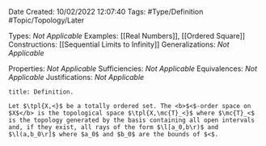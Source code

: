 <div class="topSpace"></div>

Date Created: 10/02/2022 12:07:40
Tags: #Type/Definition #Topic/Topology/Later

Types: <i>Not Applicable</i>
Examples: [[Real Numbers]], [[Ordered Square]]
Constructions: [[Sequential Limits to Infinity]]
Generalizations: <i>Not Applicable</i>

Properties: <i>Not Applicable</i>
Sufficiencies: <i>Not Applicable</i>
Equivalences: <i>Not Applicable</i>
Justifications: <i>Not Applicable</i>

``` ad-Definition
title: Definition.

Let $\tpl{X,<}$ be a totally ordered set. The <b>$<$-order space on $X$</b> is the topological space $\tpl{X,\mc{T}_<}$ where $\mc{T}_<$ is the topology generated by the basis containing all open intervals and, if they exist, all rays of the form $\l[a_0,b\r)$ and $\l(a,b_0\r]$ where $a_0$ and $b_0$ are the bounds of $<$.

```
